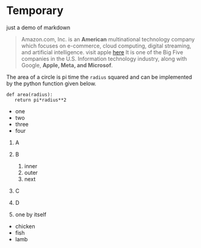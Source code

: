 # Temporary
just a demo of markdown

>Amazon.com, Inc. is an **American** multinational technology company which focuses on e-commerce, 
>cloud computing, digital streaming, and artificial intelligence. 
visit apple [here](www.apple.com)
It is one of the Big Five companies in the U.S.
Information technology industry, along with Google, __Apple, Meta, and Microsof__.

The area of a circle is pi time the `radius` squared and can be implemented by the python function given below.
```
def area(radius):
   return pi*radius**2
```

* one
* two
* three
* four

1. A
3. B
   1. inner
   2. outer
   3. next
2. C
6. D


1. one by itself
  * chicken
  * fish
  * lamb 
